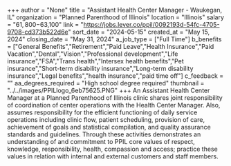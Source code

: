 +++
author = "None"
title = "Assistant Health Center Manager - Waukegan, IL"
organization = "Planned Parenthood of Illinois"
location = "Illinois"
salary = "$61,800-$63,100"
link = "https://jobs.lever.co/ppil/0092193d-54fc-4705-9708-cd373b522d6e"
sort_date = "2024-05-15"
created_at = "May 15, 2024"
closing_date = "May 31, 2024"
a_job_type = ["Full Time"]
b_benefits = ["General Benefits","Retirement","Paid Leave","Health Insurance","Paid Vacation","Dental","Vision","Professional development","Life insurance","FSA","Trans health","Intersex health benefits","Pet insurance","Short-term disability insurance","Long-term disability insurance","Legal benefits","health insurance","paid time off"]
c_feedback = ""
aa_degrees_required = "High school degree required"
thumbnail = "../../images/PPILlogo_6eb75625.PNG"
+++
An Assistant Health Center Manager at a Planned Parenthood of Illinois clinic shares joint responsibility of coordination of center operations with the Health Center Manager. Also, assumes responsibility for the efficient functioning of daily service operations including clinic flow, patient scheduling, provision of care, achievement of goals and statistical compilation, and quality assurance standards and guidelines. Through these activities demonstrates an understanding of and commitment to PPIL core values of respect, knowledge, responsibility, health, compassion and access; practice these values in relation with internal and external customers and staff members. 